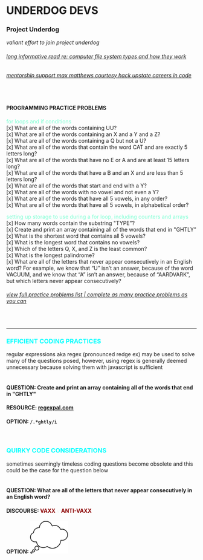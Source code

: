 # **UNDERDOG DEVS**

### **Project Underdog**

_valiant effort to join project underdog_

###### [long informative read re: computer file system types and how they work](https://www.freecodecamp.org/news/file-systems-architecture-explained/)

###### [mentorship support max matthews courtesy hack upstate careers in code](https://maxmatthe.ws/)

<br>

#### PROGRAMMING PRACTICE PROBLEMS<br>

<span style="color: #7FFFD4">for loops and if conditions</span><br>
[x] What are all of the words containing UU?<br>
[x] What are all of the words containing an X and a Y and a Z?<br>
[x] What are all of the words containing a Q but not a U?<br>
[x] What are all of the words that contain the word CAT and are exactly 5 letters long?<br>
[x] What are all of the words that have no E or A and are at least 15 letters long?<br>
[x] What are all of the words that have a B and an X and are less than 5 letters long?<br>
[x] What are all of the words that start and end with a Y?<br>
[x] What are all of the words with no vowel and not even a Y?<br>
[x] What are all of the words that have all 5 vowels, in any order?<br>
[x] What are all of the words that have all 5 vowels, in alphabetical order?<br>

<span style="color: #7FFFD4">setting up storage to use during a for loop, including counters and arrays</span><br>
[x] How many words contain the substring "TYPE”?<br>
[x] Create and print an array containing all of the words that end in "GHTLY"<br>
[x] What is the shortest word that contains all 5 vowels?<br>
[x] What is the longest word that contains no vowels?<br>
[x] Which of the letters Q, X, and Z is the least common?<br>
[x] What is the longest palindrome?<br>
[x] What are all of the letters that never appear consecutively in an English word? For example, we know that “U” isn’t an answer, because of the word VACUUM, and we know that “A” isn’t an answer, because of “AARDVARK”, but which letters never appear consecutively?<br>

###### [view full practice problems list | complete as many practice problems as you can](https://paper.dropbox.com/doc/Programming-practice-problems-Qp6jAVBXAuDZWiz5x6r9J)

<br>

---

### <span style="color: #00FFFF">EFFICIENT CODING PRACTICES</span><br>

regular expressions aka regex (pronounced redge ex) may be used to solve many of the questions posed, however, using regex is generally deemed unnecessary because solving them with javascript is sufficient
<br>
<br>

#### **QUESTION:** Create and print an array containing all of the words that end in "GHTLY"

#### **RESOURCE:** <a href="https://www.regexpal.com/">regexpal.com</a>

#### **OPTION:** `/.*ghtly/i`

<br>

### <span style="color: #00FFFF">QUIRKY CODE CONSIDERATIONS</span><br>

sometimes seemingly timeless coding questions become obsolete and this could be the case for the question below
<br>
<br>

#### **QUESTION:** What are all of the letters that never appear consecutively in an English word?

#### **DISCOURSE:** <span style="color: #8B0000">VAXX <span style="color: whitesmoke">v</span> ANTI-VAXX</span>

#### **OPTION:** <img src="images/thoughts.png" width="20%">
